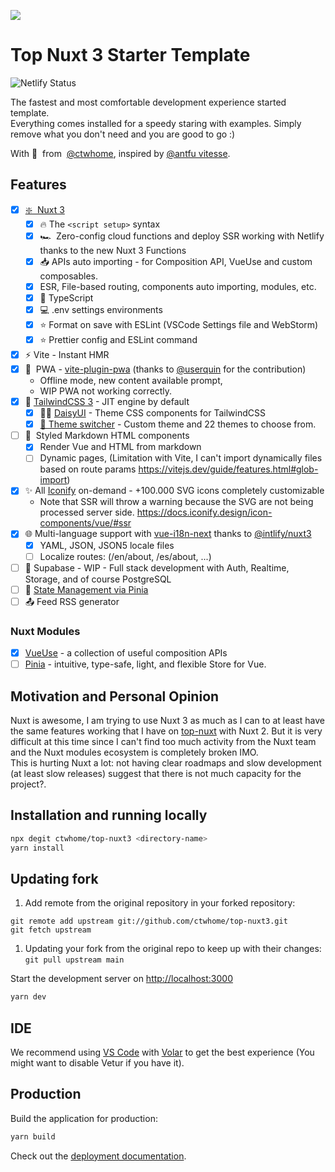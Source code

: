 ![](https://user-images.githubusercontent.com/4195550/147338199-cff47e80-f05c-4b3d-afe0-1c7b8aad08e4.png)

# Top Nuxt 3 Starter Template

![Netlify Status](https://api.netlify.com/api/v1/badges/76c6759d-35ef-4432-816a-a45faa514aa7/deploy-status)

The fastest and most comfortable development experience started template.  
Everything comes installed for a speedy staring with examples. Simply remove what you don't need and you are good to go :)

With 💚  from  [@ctwhome](https://github.com/ctwhome), inspired by [@antfu vitesse](https://github.com/antfu/vitesse).

## Features

- [x] [❇️  Nuxt 3](https://v3.nuxtjs.org)
  - [x] 🔥 The `<script setup>` syntax
  - [x] 🏎  Zero-config cloud functions and deploy SSR working with Netlify thanks to the new Nuxt 3 Functions
  - [x] 📥 APIs auto importing - for Composition API, VueUse and custom composables.
  - [x] ESR, File-based routing, components auto importing, modules, etc.
  - [x] 🦾 TypeScript
  - [x] 💻 .env settings environments
  - [x] ⭐️ Format on save with ESLint (VSCode Settings file and WebStorm)
  - [x] ⭐️ Prettier config and ESLint command
- [x] ⚡️ Vite - Instant HMR
- [x] 📴  PWA - [vite-plugin-pwa](https://github.com/antfu/vite-plugin-pwa) (thanks to [@userquin](https://github.com/userquin) for the contribution)
  - Offline mode, new content available prompt,
  - WIP PWA not working correctly.
- [x] 🎨 [TailwindCSS 3](https://tailwindcss.com/) - JIT engine by default
  - [x] 👩‍🎨 [DaisyUI](https://daisyui.com) - Theme CSS components for TailwindCSS
  - [x] [🌈 Theme switcher](https://github.com/saadeghi/theme-change) - Custom theme and 22 themes to choose from.
- [ ] 📄  Styled Markdown HTML components
  - [x] Render Vue and HTML from markdown
  - [ ] Dynamic pages, (Limitation with Vite, I can't import dynamically files based on route params https://vitejs.dev/guide/features.html#glob-import)
- [x] ✨ All [Iconify](https://iconify.design/) on-demand - +100.000 SVG icons completely customizable
  - Note that SSR will throw a warning because the SVG are not being processed server side. https://docs.iconify.design/icon-components/vue/#ssr
- [x] 🌐 Multi-language support with [vue-i18n-next](https://github.com/intlify/vue-i18n-next) thanks to [@intlify/nuxt3](https://github.com/intlify/nuxt3)
  - [x] YAML, JSON, JSON5 locale files
  - [ ] Localize routes: (/en/about, /es/about, ...)
- [ ] 🐘 Supabase - WIP - Full stack development with Auth, Realtime, Storage, and of course PostgreSQL
- [ ] 🍍 [State Management via Pinia](https://pinia.esm.dev/)
- [ ] 📤 Feed RSS generator

### Nuxt Modules

- [x] [VueUse](https://github.com/vueuse/vueuse) - a collection of useful composition APIs
- [ ] [Pinia](https://pinia.esm.dev/) - intuitive, type-safe, light, and flexible Store for Vue.

## Motivation and Personal Opinion

Nuxt is awesome, I am trying to use Nuxt 3 as much as I can to at least have the same features working that I have on [top-nuxt](https://github.com/ctwhome/top-nuxt) with Nuxt 2. But it is very difficult at this time since I can't find too much activity from the Nuxt team and the Nuxt modules ecosystem is completely broken IMO.  
This is hurting Nuxt a lot: not having clear roadmaps and slow development (at least slow releases) suggest that there is not much capacity for the project?.

## Installation and running locally

```bash
npx degit ctwhome/top-nuxt3 <directory-name>
yarn install
```

## Updating fork

1.  Add remote from the original repository in your forked repository:

```shell
git remote add upstream git://github.com/ctwhome/top-nuxt3.git
git fetch upstream
```

1.  Updating your fork from the original repo to keep up with their changes:  
    `git pull upstream main`

Start the development server on [http://localhost:3000](http://localhost:3000)

```bash
yarn dev
```

## IDE

We recommend using [VS Code](https://code.visualstudio.com/) with [Volar](https://github.com/johnsoncodehk/volar) to get the best experience (You might want to disable Vetur if you have it).

## Production

Build the application for production:

```bash
yarn build
```

Check out the [deployment documentation](https://v3.nuxtjs.org/docs/deployment).
